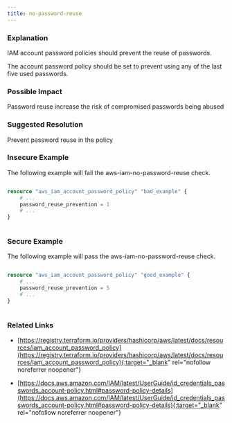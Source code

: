 ```yaml
---
title: no-password-reuse
---
```


### Explanation


IAM account password policies should prevent the reuse of passwords. 

The account password policy should be set to prevent using any of the last five used passwords.
			

### Possible Impact
Password reuse increase the risk of compromised passwords being abused

### Suggested Resolution
Prevent password reuse in the policy


### Insecure Example

The following example will fail the aws-iam-no-password-reuse check.

```terraform

resource "aws_iam_account_password_policy" "bad_example" {
	# ...
	password_reuse_prevention = 1
	# ...
}
			
```



### Secure Example

The following example will pass the aws-iam-no-password-reuse check.

```terraform

resource "aws_iam_account_password_policy" "good_example" {
	# ...
	password_reuse_prevention = 5
	# ...
}
			
```




### Related Links


- [https://registry.terraform.io/providers/hashicorp/aws/latest/docs/resources/iam_account_password_policy](https://registry.terraform.io/providers/hashicorp/aws/latest/docs/resources/iam_account_password_policy){:target="_blank" rel="nofollow noreferrer noopener"}

- [https://docs.aws.amazon.com/IAM/latest/UserGuide/id_credentials_passwords_account-policy.html#password-policy-details](https://docs.aws.amazon.com/IAM/latest/UserGuide/id_credentials_passwords_account-policy.html#password-policy-details){:target="_blank" rel="nofollow noreferrer noopener"}


